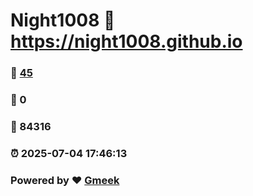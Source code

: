 # Night1008 :link: https://night1008.github.io 
### :page_facing_up: [45](https://night1008.github.io/tag.html) 
### :speech_balloon: 0 
### :hibiscus: 84316 
### :alarm_clock: 2025-07-04 17:46:13 
### Powered by :heart: [Gmeek](https://github.com/Meekdai/Gmeek)
